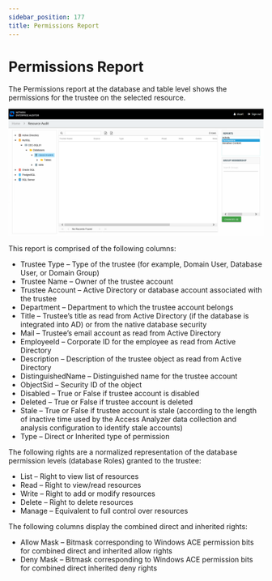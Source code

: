 ```yaml
---
sidebar_position: 177
title: Permissions Report
---
```


# Permissions Report

The Permissions report at the database and table level shows the permissions for the trustee on the selected resource.

![Permissions report at the database and tables level](../../../../../../../../static/Content/Resources/Images/Access/InformationCenter/ResourceAudit/MySQL/DatabasePermissions.png "Permissions report at the database and tables level")

This report is comprised of the following columns:

* Trustee Type – Type of the trustee (for example, Domain User, Database User, or Domain Group)
* Trustee Name – Owner of the trustee account
* Trustee Account – Active Directory or database account associated with the trustee
* Department – Department to which the trustee account belongs
* Title – Trustee’s title as read from Active Directory (if the database is integrated into AD) or from the native database security
* Mail – Trustee’s email account as read from Active Directory
* EmployeeId – Corporate ID for the employee as read from Active Directory
* Description – Description of the trustee object as read from Active Directory
* DistinguishedName – Distinguished name for the trustee account
* ObjectSid – Security ID of the object
* Disabled – True or False if trustee account is disabled
* Deleted – True or False if trustee account is deleted
* Stale – True or False if trustee account is stale (according to the length of inactive time used by the Access Analyzer data collection and analysis configuration to identify stale accounts)
* Type – Direct or Inherited type of permission

The following rights are a normalized representation of the database permission levels (database Roles) granted to the trustee:

* List – Right to view list of resources
* Read – Right to view/read resources
* Write – Right to add or modify resources
* Delete – Right to delete resources
* Manage – Equivalent to full control over resources

The following columns display the combined direct and inherited rights:

* Allow Mask – Bitmask corresponding to Windows ACE permission bits for combined direct and inherited allow rights
* Deny Mask – Bitmask corresponding to Windows ACE permission bits for combined direct inherited deny rights